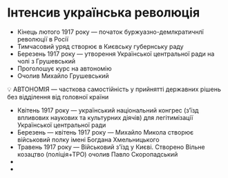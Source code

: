 # Інтенсив українська революція

- Кінець лютого 1917 року — початок буржуазно-демлкратичнлї революції в Росії
- Тимчасовий уряд створює в Києвську губернську раду
- Березень 1917 року — утворення Української центральної ради на чолі з Грушевський
- Проголошує курс на автономію
- Очолив Михайло Грушевський

<aside>
💡 АВТОНОМІЯ — часткова самостійність у прийнятті державних рішень без відділення від головної країни

</aside>

- Квітень 1917 року — український національний конгрес (з’їзд впливових наукових та культурних діячів) для легітимізації Української центральної ради
- Березень — квітень 1917 року — Михайло Микола створює військовий полку імені Богдана Хмельницького
- Травень 1917 року — Військовий з'їзд у Києві. Створено Вільне козацтво (поліція+ТРО) очолив Павло Скоропадський
- 
-